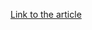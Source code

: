 [Link to the article](https://blog.talosintelligence.com/the-booker-prize-longlist-and-hacker-summer-camp/)
